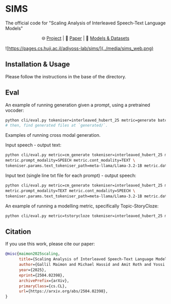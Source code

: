# SIMS
The official code for "Scaling Analysis of Interleaved Speech-Text Language Models"
<p align="center">
    🌐 <a href="https://pages.cs.huji.ac.il/adiyoss-lab/sims/" target="_blank">Project</a> | 📃 <a href="https://arxiv.org/abs/2504.02398" target="_blank">Paper</a> | 🤗 <a href="https://huggingface.co/collections/slprl/sims-67ecea7521ff9740ff456c5e" target="_blank">Models & Datasets</a><br>
</p>


![https://pages.cs.huji.ac.il/adiyoss-lab/sims/](../media/sims_web.png)

## Installation & Usage
Please follow the instructions in the base of the directory.

## Eval
An example of running generation given a prompt, using a pretrained vocoder:
```bash
python cli/eval.py tokeniser=interleaved_hubert_25 metric=generate batch_size=32 model.pretrained_model=slprl/SIMS-Llama3.2-3B metric.data_path=/some/path/*.wav vocoder=vocoder_hubert_25
# then, find generated files at `generated/`.
```

Examples of running cross modal generation.

Input speech - output text:
```bash
python cli/eval.py metric=cm_generate tokeniser=interleaved_hubert_25 model.pretrained_model=slprl/SIMS-Llama3.2-3B \
metric.prompt_modality=SPEECH metric.cont_modality=TEXT \
tokeniser.params.text_tokeniser_path=meta-llama/Llama-3.2-1B metric.data_path=/path/to/*.wav vocoder=vocoder_hubert_25
```

Input text (single line txt file for each prompt) - output speech:
```bash
python cli/eval.py metric=cm_generate tokeniser=interleaved_hubert_25 model.pretrained_model=slprl/SIMS-Llama3.2-3B \
metric.prompt_modality=TEXT metric.cont_modality=SPEECH \
tokeniser.params.text_tokeniser_path=meta-llama/Llama-3.2-1B metric.data_path=/path/to/*.txt vocoder=vocoder_hubert_25
```

An example of running a modelling metric, specifically Topic-StoryCloze:
```bash
python cli/eval.py metric=tstorycloze tokeniser=interleaved_hubert_25 model.pretrained_model=slprl/SIMS-7B tokeniser.params.text_tokeniser_path=Qwen/Qwen2.5-0.5B reference_path=<DATA_PATH>
```


## Citation
If you use this work, please cite our paper:
```bibtex
@misc{maimon2025scaling,
      title={Scaling Analysis of Interleaved Speech-Text Language Models}, 
      author={Gallil Maimon and Michael Hassid and Amit Roth and Yossi Adi},
      year={2025},
      eprint={2504.02398},
      archivePrefix={arXiv},
      primaryClass={cs.CL},
      url={https://arxiv.org/abs/2504.02398}, 
}
```
